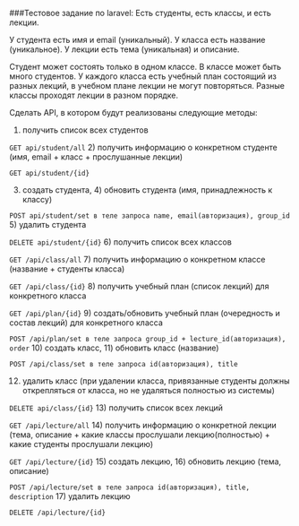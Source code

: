 ###Тестовое задание по laravel:
Есть студенты, есть классы, и есть лекции.

У студента есть имя и email (уникальный).
У класса есть название (уникальное).
У лекции есть тема (уникальная) и описание.

Студент может состоять только в одном классе.
В классе может быть много студентов.
У каждого класса есть учебный план состоящий из разных лекций, в учебном плане лекции не могут повторяться.
Разные классы проходят лекции в разном порядке.

Сделать API, в котором будут реализованы следующие методы:
1) получить список всех студентов
   
`GET api/student/all` 
2) получить информацию о конкретном студенте (имя, email + класс + прослушанные лекции)
   
`GET api/student/{id}`

3) создать студента, 4) обновить студента (имя, принадлежность к классу)
   
`POST api/student/set в теле запроса name, email(авторизация), group_id`
5) удалить студента

`DELETE api/student/{id}`
6) получить список всех классов
   
`GET /api/class/all`
7) получить информацию о конкретном классе (название + студенты класса)
   
`GET /api/class/{id}`
8) получить учебный план (список лекций) для конкретного класса
   
`GET /api/plan/{id}`
9) создать/обновить учебный план (очередность и состав лекций) для конкретного класса
   
`POST /api/plan/set в теле запроса group_id + lecture_id(авторизация), order`
10) создать класс, 11) обновить класс (название)
    
`POST /api/class/set в теле запроса id(авторизация), title`

12) удалить класс (при удалении класса, привязанные студенты должны открепляться от класса, но не удаляться полностью из системы)

`DELETE api/class/{id}`
13) получить список всех лекций
    
`GET /api/lecture/all`
14) получить информацию о конкретной лекции (тема, описание + какие классы прослушали лекцию(полностью) + какие студенты прослушали лекцию)
    
`GET /api/lecture/{id}`
15) создать лекцию, 16) обновить лекцию (тема, описание)
    
`POST /api/lecture/set в теле запроса id(авторизация), title, description`
17) удалить лекцию

`DELETE /api/lecture/{id}`

